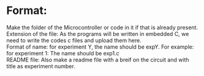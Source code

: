 # Format:
Make the folder of the Microcontroller or code in it if that is already present.<br/>
Extension of the file: As the programs will be written in embedded C, we need to write the codes c files and upload them here. <br/>
Format of name: for experiment Y, the name should be expY. For example: for experiment 1: The name should be exp1.c<br/>
README file: Also make a readme file with a breif on the circuit and with title as experiment number.
